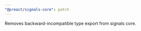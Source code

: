 ```yaml
---
"@preact/signals-core": patch
---
```


Removes backward-incompatible type export from signals core.
